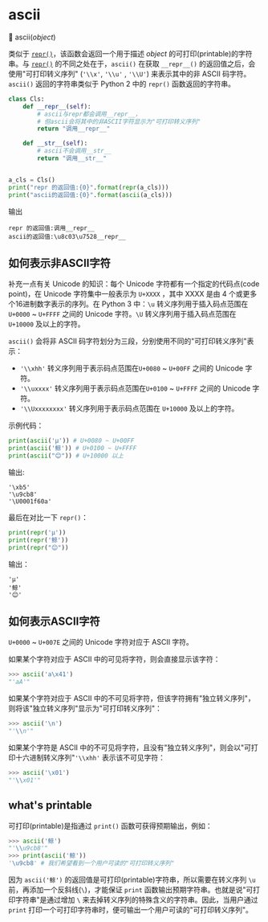 # ascii

🔨 ascii(*object*)

类似于 [`repr()`](https://docs.python.org/3.7/library/functions.html#repr)，该函数会返回一个用于描述 *object* 的可打印(printable)的字符串。与 [`repr()`](https://docs.python.org/3.7/library/functions.html#repr)  的不同之处在于，`ascii()` 在获取 `__repr__()` 的返回值之后，会使用"可打印转义序列" (`'\\x'`, `'\\u'` , `'\\U'`) 来表示其中的非 ASCII 码字符。`ascii()` 返回的字符串类似于 Python 2 中的 `repr()` 函数返回的字符串。 

```python
class Cls:
    def __repr__(self):
        # ascii与repr都会调用__repr__，
        # 但ascii会将其中的非ASCII字符显示为"可打印转义序列"
        return "调用__repr__"

    def __str__(self):
        # ascii不会调用__str__
        return "调用__str__"


a_cls = Cls()
print("repr 的返回值:{0}".format(repr(a_cls)))
print("ascii的返回值:{0}".format(ascii(a_cls)))
```

输出

```
repr 的返回值:调用__repr__
ascii的返回值:\u8c03\u7528__repr__
```

## 如何表示非ASCII字符

补充一点有关 Unicode 的知识：每个 Unicode 字符都有一个指定的代码点(code point)，在 Unicode 字符集中一般表示为 `U+XXXX` ，其中 XXXX 是由 4 个或更多个16进制数字表示的序列。在 Python 3 中：`\u` 转义序列用于插入码点范围在 `U+0000` ~ `U+FFFF` 之间的 Unicode 字符。`\U` 转义序列用于插入码点范围在 `U+10000` 及以上的字符。

`ascii()` 会将非 ASCII 码字符划分为三段，分别使用不同的"可打印转义序列"表示：

- `'\\xhh'` 转义序列用于表示码点范围在`U+0080` ~ `U+00FF` 之间的 Unicode 字符。
- `'\\uxxxx'` 转义序列用于表示码点范围在`U+0100` ~ `U+FFFF` 之间的 Unicode 字符。
- `'\\Uxxxxxxxx'` 转义序列用于表示码点范围在 `U+10000` 及以上的字符。

示例代码：

```python
print(ascii('µ')) # U+0080 ~ U+00FF
print(ascii('鲸')) # U+0100 ~ U+FFFF 
print(ascii("😊")) # U+10000 以上
```

输出:

```
'\xb5'
'\u9cb8'
'\U0001f60a'
```

最后在对比一下 `repr()`：

```python
print(repr('µ'))
print(repr('鲸'))
print(repr("😊"))
```

输出：

```
'µ'
'鲸'
'😊'
```

## 如何表示ASCII字符

`U+0000` ~ `U+007E` 之间的 Unicode 字符对应于 ASCII 字符。

如果某个字符对应于 ASCII 中的可见将字符，则会直接显示该字符：

```python
>>> ascii('a\x41')
"'aA'"
```

如果某个字符对应于 ASCII 中的不可见将字符，但该字符拥有"独立转义序列"，则将该"独立转义序列"显示为"可打印转义序列"：

```python
>>> ascii('\n')
"'\\n'"
```

如果某个字符是 ASCII 中的不可见将字符，且没有"独立转义序列"，则会以"可打印十六进制转义序列"`'\\xhh'` 表示该不可见字符：

```python
>>> ascii('\x01')
"'\\x01'"
```

## what's printable

可打印(printable)是指通过 `print()` 函数可获得预期输出，例如：

```python
>>> ascii('鲸')
"'\\u9cb8'"
>>> print(ascii('鲸'))
'\u9cb8' # 我们希望看到一个用户可读的"可打印转义序列"
```

因为 `ascii('鲸')` 的返回值是可打印(printable)字符串，所以需要在转义序列 `\u` 前，再添加一个反斜线(`\`)，才能保证 `print` 函数输出预期字符串。也就是说"可打印字符串"是通过增加 `\` 来去掉转义序列的特殊含义的字符串。因此，当用户通过 `print` 打印一个可打印字符串时，便可输出一个用户可读的"可打印转义序列"。